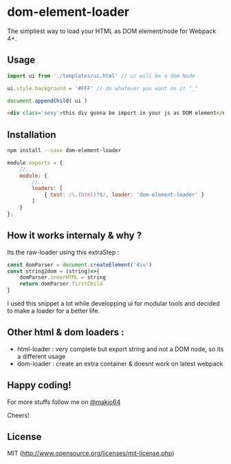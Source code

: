 # dom-element-loader

The simpliest way to load your HTML as DOM element/node for Webpack 4+.

## Usage

```js
import ui from './templates/ui.html' // ui will be a dom Node 

ui.style.background = '#FFF' // do whatever you want on it ^_^

document.appendChild( ui )
```

```html
<div class='sexy'>this div gonna be import in your js as DOM element</div>
```


## Installation

```sh
npm install --save dom-element-loader
```

```js
module.exports = {
	//..
    module: {
		//..
        loaders: [
            { test: /\.(html)?$/, loader: 'dom-element-loader' }
        ]
    }
};
```

## How it works internaly & why ?

Its the raw-loader using this extraStep : 

```js
const domParser = document.createElement('div')
const string2dom = (string)=>{
	domParser.innerHTML = string 
	return domParser.firstChild
}
```

I used this snippet a lot while developping ui for modular tools and decided to make a loader for a better life.

## Other html & dom loaders : 
* html-loader : very complete but export string and not a DOM node, so its a different usage
* dom-loader : create an extra container & doesnt work on latest webpack

## Happy coding!

For more stuffs follow me on [@makio64](https://twitter.com/makio64)

Cheers!

## License
MIT (http://www.opensource.org/licenses/mit-license.php)
